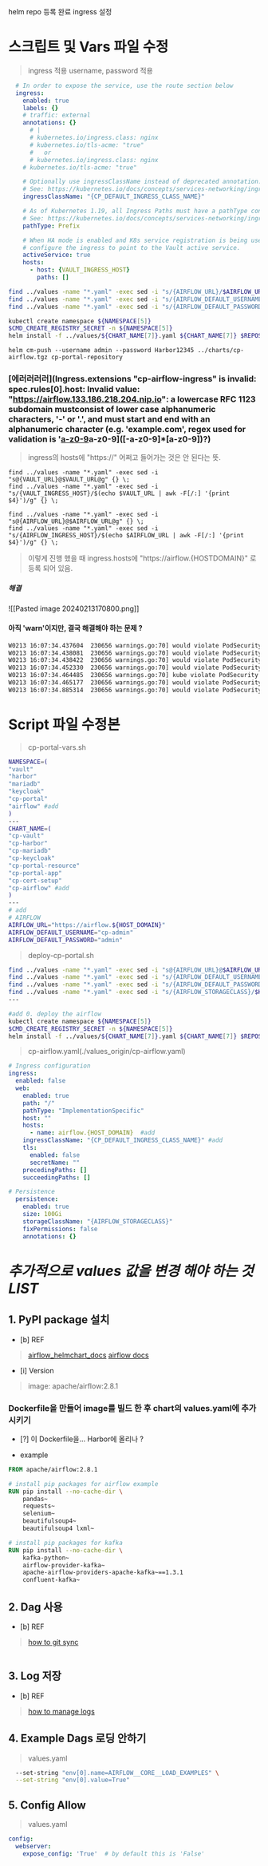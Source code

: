 helm repo 등록 완료 
ingress 설정 

# 스크립트 및 Vars 파일 수정

> ingress 적용
> username, password 적용


```yaml
  # In order to expose the service, use the route section below
  ingress:
    enabled: true
    labels: {}
    # traffic: external
    annotations: {}
      # |
      # kubernetes.io/ingress.class: nginx
      # kubernetes.io/tls-acme: "true"
      #   or
      # kubernetes.io/ingress.class: nginx
    # kubernetes.io/tls-acme: "true"

    # Optionally use ingressClassName instead of deprecated annotation.
    # See: https://kubernetes.io/docs/concepts/services-networking/ingress/#deprecated-annotation
    ingressClassName: "{CP_DEFAULT_INGRESS_CLASS_NAME}"

    # As of Kubernetes 1.19, all Ingress Paths must have a pathType configured. The default value below should be sufficient in most cases.
    # See: https://kubernetes.io/docs/concepts/services-networking/ingress/#path-types for other possible values.
    pathType: Prefix

    # When HA mode is enabled and K8s service registration is being used,
    # configure the ingress to point to the Vault active service.
    activeService: true
    hosts:
      - host: {VAULT_INGRESS_HOST}
        paths: []

```

```bash
find ../values -name "*.yaml" -exec sed -i "s/{AIRFLOW_URL}/$AIRFLOW_URL/g" {} \;
find ../values -name "*.yaml" -exec sed -i "s/{AIRFLOW_DEFAULT_USERNAME}/$AIRFLOW_DEFAULT_USERNAME/g" {} \;
find ../values -name "*.yaml" -exec sed -i "s/{AIRFLOW_DEFAULT_PASSWORD}/$AIRFLOW_DEFAULT_PASSWORD/g" {} \;
```

```bash
kubectl create namespace ${NAMESPACE[5]}
$CMD_CREATE_REGISTRY_SECRET -n ${NAMESPACE[5]}
helm install -f ../values/${CHART_NAME[7]}.yaml ${CHART_NAME[7]} $REPOSITORY_PROJECT_NAME/airflow -n ${NAMESPACE[5]}

```


```
helm cm-push --username admin --password Harbor12345 ../charts/cp-airflow.tgz cp-portal-repository

```


### [에러러러러](Ingress.extensions "cp-airflow-ingress" is invalid: spec.rules[0].host: Invalid value: "https://airflow.133.186.218.204.nip.io": a lowercase RFC 1123 subdomain mustconsist of lower case alphanumeric characters, '-' or '.', and must start and end with an alphanumeric character (e.g. 'example.com', regex used for validation is '[a-z0-9]([-a-z0-9]*[a-z0-9])a-z0-9]([-a-z0-9]*[a-z0-9])?)

> ingress의 hosts에 "https://" 어쩌고 들어가는 것은 안 된다는 뜻.

```
find ../values -name "*.yaml" -exec sed -i "s@{VAULT_URL}@$VAULT_URL@g" {} \;
find ../values -name "*.yaml" -exec sed -i "s/{VAULT_INGRESS_HOST}/$(echo $VAULT_URL | awk -F[/:] '{print $4}')/g" {} \;

find ../values -name "*.yaml" -exec sed -i "s@{AIRFLOW_URL}@$AIRFLOW_URL@g" {} \;
find ../values -name "*.yaml" -exec sed -i "s/{AIRFLOW_INGRESS_HOST}/$(echo $AIRFLOW_URL | awk -F[/:] '{print $4}')/g" {} \;
```
> 이렇게 진행 했을 때  ingress.hosts에 "https://airflow.{HOSTDOMAIN}" 로 등록 되어 있음.

##### 해결
![[Pasted image 20240213170800.png]]

#### 아직 'warn'이지만,  결국 해결해야 하는 문제 ? 

```bash
W0213 16:07:34.437604  230656 warnings.go:70] would violate PodSecurity "restricted:v1.27": runAsNonRoot != true (pod or containers "wait-for-airflow-migrations", "webserver"must set securityContext.runAsNonRoot=true), seccompProfile (pod or containers "wait-for-airflow-migrations", "webserver" must set securityContext.seccompProfile.type to "RuntimeDefault" or "Localhost")
W0213 16:07:34.438081  230656 warnings.go:70] would violate PodSecurity "restricted:v1.27": runAsNonRoot != true (pod or container "statsd" must set securityContext.runAsNonRoot=true), seccompProfile (pod or container "statsd" must set securityContext.seccompProfile.type to "RuntimeDefault" or "Localhost")
W0213 16:07:34.438422  230656 warnings.go:70] would violate PodSecurity "restricted:v1.27": runAsNonRoot != true (pod or containers "wait-for-airflow-migrations", "scheduler", "scheduler-log-groomer" must set securityContext.runAsNonRoot=true), seccompProfile (pod or containers "wait-for-airflow-migrations", "scheduler", "scheduler-log-groomer" must set securityContext.seccompProfile.type to "RuntimeDefault" or "Localhost")
W0213 16:07:34.452330  230656 warnings.go:70] would violate PodSecurity "restricted:v1.27": runAsNonRoot != true (pod or container "redis" must set securityContext.runAsNonRoot=true), runAsUser=0 (pod must not set runAsUser=0), seccompProfile (pod or container "redis" must set securityContext.seccompProfile.type to "RuntimeDefault" or "Localhost")
W0213 16:07:34.464485  230656 warnings.go:70] kube violate PodSecurity "restricted:v1.27": runAsNonRoot != true (pod or containers "wait-for-airflow-migrations", "triggerer", "triggerer-log-groomer" must set securityContext.runAsNonRoot=true), seccompProfile (pod or containers "wait-for-airflow-migrations", "triggerer", "triggerer-log-groomer" must set securityContext.seccompProfile.type to "RuntimeDefault" or "Localhost")
W0213 16:07:34.465177  230656 warnings.go:70] would violate PodSecurity "restricted:v1.27": runAsNonRoot != true (pod or containers "wait-for-airflow-migrations", "worker", "worker-log-groomer" must set securityContext.runAsNonRoot=true), seccompProfile (pod or containers "wait-for-airflow-migrations", "worker", "worker-log-groomer" must set securityContext.seccompProfile.type to "RuntimeDefault" or "Localhost")
W0213 16:07:34.885314  230656 warnings.go:70] would violate PodSecurity "restricted:v1.27": runAsNonRoot != true (pod or container "run-airflow-migrations" must set securityContext.runAsNonRoot=true), seccompProfile (pod or container "run-airflow-migrations" must set securityContext.seccompProfile.type to "RuntimeDefault" or "Localhost")

```

# Script 파일 수정본

> cp-portal-vars.sh

```bash
NAMESPACE=(
"vault"
"harbor"
"mariadb"
"keycloak"
"cp-portal"
"airflow" #add
)
---
CHART_NAME=(
"cp-vault"
"cp-harbor"
"cp-mariadb"
"cp-keycloak"
"cp-portal-resource"
"cp-portal-app"
"cp-cert-setup"
"cp-airflow" #add
)
---
# add
# AIRFLOW
AIRFLOW_URL="https://airflow.${HOST_DOMAIN}"
AIRFLOW_DEFAULT_USERNAME="cp-admin"
AIRFLOW_DEFAULT_PASSWORD="admin"
```

> deploy-cp-portal.sh

```bash
find ../values -name "*.yaml" -exec sed -i "s@{AIRFLOW_URL}@$AIRFLOW_URL@g" {} \;
find ../values -name "*.yaml" -exec sed -i "s/{AIRFLOW_DEFAULT_USERNAME}/$AIRFLOW_DEFAULT_USERNAME/g" {} \;
find ../values -name "*.yaml" -exec sed -i "s/{AIRFLOW_DEFAULT_PASSWORD}/$AIRFLOW_DEFAULT_PASSWORD/g" {} \;
find ../values -name "*.yaml" -exec sed -i "s/{AIRFLOW_STORAGECLASS}/$K8S_STORAGECLASS/g" {} \;
---

#add 0. deploy the airflow
kubectl create namespace ${NAMESPACE[5]}
$CMD_CREATE_REGISTRY_SECRET -n ${NAMESPACE[5]}
helm install -f ../values/${CHART_NAME[7]}.yaml ${CHART_NAME[7]} $REPOSITORY_PROJECT_NAME/airflow -n ${NAMESPACE[5]}
```

> cp-airflow.yaml(./values_origin/cp-airflow.yaml)

```yaml
# Ingress configuration
ingress:
  enabled: false
  web:
    enabled: true
    path: "/"
    pathType: "ImplementationSpecific"
    host: ""
    hosts:
      - name: airflow.{HOST_DOMAIN}  #add
    ingressClassName: "{CP_DEFAULT_INGRESS_CLASS_NAME}" #add
    tls:
      enabled: false
      secretName: ""
    precedingPaths: []
    succeedingPaths: []

# Persistence
  persistence:
    enabled: true
    size: 100Gi
    storageClassName: "{AIRFLOW_STORAGECLASS}"
    fixPermissions: false
    annotations: {}
```


# *추가적으로 values 값을 변경 해야 하는 것 LIST*
## 1. PyPI package 설치

- [b] REF
> [airflow_helmchart_docs](https://github.com/airflow-helm/charts/blob/main/charts/airflow/docs/faq/configuration/extra-python-packages.md)
> [airflow docs](https://airflow.apache.org/docs/helm-chart/stable/quick-start.html#install-kind-and-create-a-cluster)
- [i] Version
> image: apache/airflow:2.8.1

### Dockerfile을 만들어 image를 빌드 한 후 chart의 values.yaml에 추가 시키기
- [?] 이 Dockerfile을... Harbor에 올리나 ?

- example
```dockerfile
FROM apache/airflow:2.8.1

# install pip packages for airflow example
RUN pip install --no-cache-dir \
    pandas~
    requests~
    selenium~ 
    beautifulsoup4~
    beautifulsoup4 lxml~

# install pip packages for kafka 
RUN pip install --no-cache-dir \
    kafka-python~
    airflow-provider-kafka~ 
    apache-airflow-providers-apache-kafka~==1.3.1 
    confluent-kafka~
```


## 2. Dag 사용

- [b] REF
> [how to git sync](https://airflow.apache.org/docs/helm-chart/stable/manage-dags-files.html)

```yaml

```
## 3. Log 저장

- [b] REF
> [how to manage logs](https://airflow.apache.org/docs/helm-chart/stable/manage-logs.html)


## 4. Example Dags 로딩 안하기

> values.yaml
```bash
  --set-string "env[0].name=AIRFLOW__CORE__LOAD_EXAMPLES" \
  --set-string "env[0].value=True"
```

## 5. Config Allow

> values.yaml
```yaml
config:
  webserver:
    expose_config: 'True'  # by default this is 'False'
```

